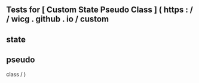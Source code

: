 Tests
for
[
Custom
State
Pseudo
Class
]
(
https
:
/
/
wicg
.
github
.
io
/
custom
-
state
-
pseudo
-
class
/
)
